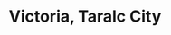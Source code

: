 ---
title: Victoria, Taralc City
url: /victoria-taralc-city/
latitude: 15.577
longitude: 120.683
---